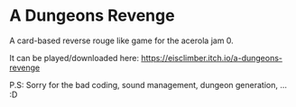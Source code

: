 # A Dungeons Revenge

A card-based reverse rouge like game for the acerola jam 0.

It can be played/downloaded here: https://eisclimber.itch.io/a-dungeons-revenge


P.S: Sorry for the bad coding, sound management, dungeon generation, ... :D
